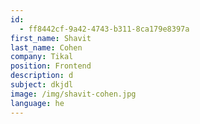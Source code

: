 ```yaml
---
id:
  - ff8442cf-9a42-4743-b311-8ca179e8397a
first_name: Shavit
last_name: Cohen
company: Tikal
position: Frontend
description: d
subject: dkjdl
image: /img/shavit-cohen.jpg
language: he
---
```


